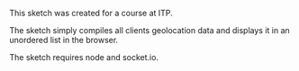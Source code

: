This sketch was created for a course at ITP. 

The sketch simply compiles all clients geolocation data and displays it in an unordered list in the browser.

The sketch requires node and socket.io.
